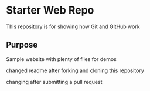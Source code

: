 # Starter Web Repo

This repository is for showing how Git and GitHub work

## Purpose

Sample website with plenty of files for demos

changed readme after forking and cloning this repository

changing after submitting a pull request